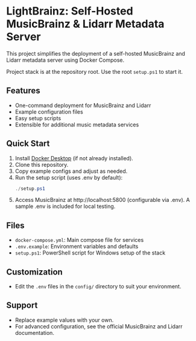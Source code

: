 # LightBrainz: Self-Hosted MusicBrainz & Lidarr Metadata Server

This project simplifies the deployment of a self-hosted MusicBrainz and Lidarr metadata server using Docker Compose.

Project stack is at the repository root. Use the root `setup.ps1` to start it.

## Features
- One-command deployment for MusicBrainz and Lidarr
- Example configuration files
- Easy setup scripts
- Extensible for additional music metadata services

## Quick Start
1. Install [Docker Desktop](https://www.docker.com/products/docker-desktop/) (if not already installed).
2. Clone this repository.
3. Copy example configs and adjust as needed.
4. Run the setup script (uses .env by default):
   ```powershell
   ./setup.ps1
   ```
5. Access MusicBrainz at http://localhost:5800 (configurable via .env). A sample .env is included for local testing.

## Files
- `docker-compose.yml`: Main compose file for services
- `.env.example`: Environment variables and defaults
- `setup.ps1`: PowerShell script for Windows setup of the stack

## Customization
- Edit the `.env` files in the `config/` directory to suit your environment.

## Support
- Replace example values with your own.
- For advanced configuration, see the official MusicBrainz and Lidarr documentation.
